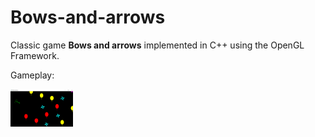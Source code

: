 # Bows-and-arrows

Classic game **Bows and arrows** implemented in C++ using the OpenGL Framework.

Gameplay:

<img src="screenshots/bow_and_arrows.png" width="100">

